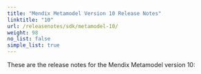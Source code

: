 ```yaml
---
title: "Mendix Metamodel Version 10 Release Notes"
linktitle: "10"
url: /releasenotes/sdk/metamodel-10/
weight: 98
no_list: false
simple_list: true
---
```


These are the release notes for the Mendix Metamodel version 10:
